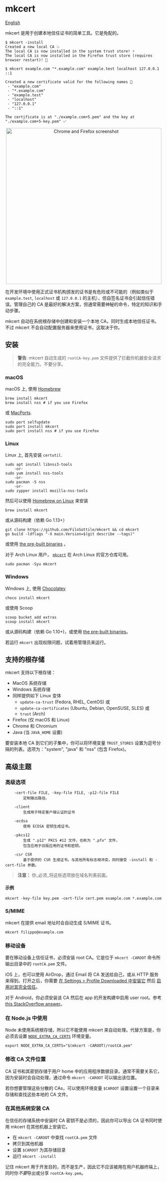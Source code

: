 # mkcert

[English](README.md)

mkcert 是用于创建本地信任证书的简单工具。它是免配的。

```
$ mkcert -install
Created a new local CA 💥
The local CA is now installed in the system trust store! ⚡️
The local CA is now installed in the Firefox trust store (requires browser restart)! 🦊

$ mkcert example.com "*.example.com" example.test localhost 127.0.0.1 ::1

Created a new certificate valid for the following names 📜
 - "example.com"
 - "*.example.com"
 - "example.test"
 - "localhost"
 - "127.0.0.1"
 - "::1"

The certificate is at "./example.com+5.pem" and the key at "./example.com+5-key.pem" ✅
```

<p align="center"><img width="498" alt="Chrome and Firefox screenshot" src="https://user-images.githubusercontent.com/1225294/51066373-96d4aa80-15be-11e9-91e2-f4e44a3a4458.png"></p>

在开发环境中使用正式证书机构颁发的证书是有危险或不可能的（例如类似于 `example.test`, `localhost` 或 `127.0.0.1` 的主机），但自签名证书会引起信任错误。管理自己的 CA 是最好的解决方案，但通常需要神秘的命令，特定的知识和手动步骤。

mkcert 自动在系统根存储中创建和安装一个本地 CA，同时生成本地信任证书。不过 mkcert 不会自动配置服务器来使用证书，这取决于你。

## 安装

> **警告**: mkcert 自动生成的 `rootCA-key.pem` 文件提供了拦截你机器安全请求的完全能力。不要分享。

### macOS

macOS 上, 使用 [Homebrew](https://brew.sh/)

```
brew install mkcert
brew install nss # if you use Firefox
```

或 [MacPorts](https://www.macports.org/).

```
sudo port selfupdate
sudo port install mkcert
sudo port install nss # if you use Firefox
```

### Linux

Linux 上, 首先安装 `certutil`.

```
sudo apt install libnss3-tools
    -or-
sudo yum install nss-tools
    -or-
sudo pacman -S nss
    -or-
sudo zypper install mozilla-nss-tools
```

然后可以使用 [Homebrew on Linux](https://docs.brew.sh/Homebrew-on-Linux) 来安装

```
brew install mkcert
```

或从源码构建（依赖 Go 1.13+）

```
git clone https://github.com/FiloSottile/mkcert && cd mkcert
go build -ldflags "-X main.Version=$(git describe --tags)"
```

或使用 [the pre-built binaries](https://github.com/FiloSottile/mkcert/releases) 。

对于 Arch Linux 用户， [`mkcert`](https://www.archlinux.org/packages/community/x86_64/mkcert/) 在 Arch Linux 的官方仓库可用。

```
sudo pacman -Syu mkcert
```

### Windows

Windows 上, 使用 [Chocolatey](https://chocolatey.org)

```
choco install mkcert
```

或使用 Scoop

```
scoop bucket add extras
scoop install mkcert
```

或从源码构建（依赖 Go 1.10+)，或使用 [the pre-built binaries](https://github.com/FiloSottile/mkcert/releases)。

若运行 `mkcert` 出现权限问题，试着用管理员来运行。

## 支持的根存储

mkcert 支持以下根存储：

* MacOS 系统存储
* Windows 系统存储
* 同样提供如下 Linux 变体
    * `update-ca-trust` (Fedora, RHEL, CentOS) 或
    * `update-ca-certificates` (Ubuntu, Debian, OpenSUSE, SLES) 或
    * `trust` (Arch)
* Firefox (仅 macOS 和 Linux)
* Chrome 和 Chromium
* Java (当 `JAVA_HOME` 设置)

要安装本地 CA 到它们的子集中，你可以将环境变量 `TRUST_STORES` 设置为逗号分隔的列表。选项为："system", "java" 和 "nss" (包含 Firefox)。

## 高级主题

### 高级选项

```
	-cert-file FILE, -key-file FILE, -p12-file FILE
	    定制输出路径。

	-client
		生成用于特定客户端认证的证书		

	-ecdsa
		使用 ECDSA 密钥生成证书。

	-pkcs12
		生成 ".p12" PKCS #12 文件，也称为 ".pfx" 文件，
		包含应用于旧版应用的证书和密钥。

	-csr CSR
		基于提供的 CSR 生成证书。与其他所有标志相冲突，同时接受 -install 和 -cert-file 参数。
```

> **注意：** 你_必须_将这些选项放在域名列表前面。

#### 示例

```
mkcert -key-file key.pem -cert-file cert.pem example.com *.example.com
```

### S/MIME

mkcert 在提供 email 地址时会自动生成 S/MIME 证书。

```
mkcert filippo@example.com
```

### 移动设备

要在移动设备上信任证书，必须安装 root CA。它是位于 `mkcert -CAROOT` 命令所输出目录中的 `rootCA.pem` 文件。

iOS 上，也可以使用 AirDrop，通过 Email 将 CA 发送给自己，或从 HTTP 服务来得到。打开之后，你需要 [在 Settings > Profile Downloaded 中安装它](https://github.com/FiloSottile/mkcert/issues/233#issuecomment-690110809) 然后 [启用对其完全信任](https://support.apple.com/en-nz/HT204477)。

对于 Android，你必须安装该 CA 然后在 app 的开发构建中启用 user root。参考 [this StackOverflow answer](https://stackoverflow.com/a/22040887/749014)。

### 在 Node.js 中使用

Node 未使用系统根存储，所以它不能使用 mkcert 来自动处理。代替方案是，你必须去设置 [`NODE_EXTRA_CA_CERTS`](https://nodejs.org/api/cli.html#cli_node_extra_ca_certs_file) 环境变量。

```
export NODE_EXTRA_CA_CERTS="$(mkcert -CAROOT)/rootCA.pem"
```

### 修改 CA 文件位置

CA 证书和其密钥存储于用户 home 中的应用程序数据目录。通常不需要关系它，因为安装时会自动处理，通过命令 `mkcert -CAROOT` 可以输出该位置。

若你想要管理这些分散的 CAs，可以使用环境变量 `$CAROOT` 设置设置一个目录来存储和查找这些本地的 CA 文件。

### 在其他系统安装 CA

在信任的存储系统中安装时 CA 密钥不是必须的，因此你可以导出 CA 证书同时使用 mkcert 在其他机器上安装它。

* 在  `mkcert -CAROOT` 中查找 `rootCA.pem` 文件
* 拷贝到其他机器
* 设置 `$CAROOT` 为其存储目录
* 运行 `mkcert -install`

记住 mkcert 用于开发目的，而不是生产，因此它不应该被用在用户机器终端上，同时你*不要*导出或分享 `rootCA-key.pem`。
